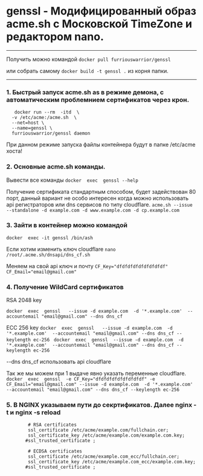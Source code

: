 # genssl - Модифицированный образ acme.sh c Московской TimeZone и редактором nano.

***
Получить можно командой ``docker pull furriouswarrior/genssl``

или собрать самому `` docker build -t genssl . `` из корня папки.
***


### 1. Быстрый запуск  acme.sh as в режиме демона, с автоматическим проблемнием сертификатов через крон.
```
   docker run --rm  -itd  \
  -v /etc/acme:/acme.sh  \ 
  --net=host \
  --name=genssl \
  furriouswarrior/genssl daemon
 ``` 

При данном режиме запуска файлы контейнера будут в папке /etc/acme хоста!
  
### 2. Основные acme.sh команды.
Вывести все команды
`` docker  exec  genssl --help 
``

Получение сертификата стандартным способом, будет задействован 80 порт, данный вариант не особо интересен когда можно использовать api регистраторов или dns сервисов по типу cloudflare.
`` acme.sh --issue --standalone -d example.com -d www.example.com -d cp.example.com
``


### 3. Зайти  в контейнер можно командой
`` docker  exec -it genssl /bin/ash
``

Если хотим изменить ключ cloudflare
``nano /root/.acme.sh/dnsapi/dns_cf.sh
``

Меняем на свой api ключ и почту
``
CF_Key="dfdfdfdfdfdfdfdfdf"
CF_Email="email@gmail.com" 
`` 


### 4. Получение WildCard сертификатов
RSA 2048 key

``docker  exec  genssl   --issue -d example.com  -d '*.example.com'  --accountemail "email@gmail.com" --dns dns_cf
``

ECC 256 key
``docker  exec  genssl   --issue -d example.com  -d '*.example.com'  --accountemail "email@gmail.com" --dns dns_cf --keylength ec-256
``
``docker  exec  genssl  --issue -d example.com  -d '*.example.com'  --accountemail "email@gmail.com" --dns dns_cf --keylength ec-256
``

--dns dns_cf использовать api cloudflare

Так же мы можем при 1 выдаче явно указать переменные cloudflare. <br>
`` docker  exec  genssl  -e CF_Key="dfdfdfdfdfdfdfdfdf" -e CF_Email="email@gmail.com" --issue -d example.com  -d '*.example.com'  --accountemail "email@gmail.com" --dns dns_cf --keylength ec-256
``


### 5. В NGINX указываем пути до секртификатов. Далее nginx -t и nginx -s reload
```
        # RSA certificates
        ssl_certificate /etc/acme/example.com/fullchain.cer;
        ssl_certificate_key /etc/acme/example.com/example.com.key;
       #ssl_trusted_certificate ;

        # ECDSA certificates
        ssl_certificate /etc/acme/example.com_ecc/fullchain.cer;
        ssl_certificate_key /etc/acme/example.com_ecc/example.com.key;
       #ssl_trusted_certificate ;
 ```
